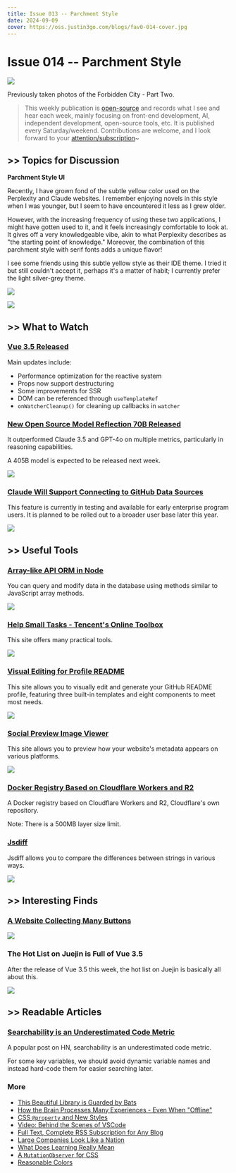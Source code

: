 ```yaml
---
title: Issue 013 -- Parchment Style
date: 2024-09-09
cover: https://oss.justin3go.com/blogs/fav0-014-cover.jpg
---
```

# Issue 014 -- Parchment Style

![](https://oss.justin3go.com/blogs/fav0-014-cover.jpg)

Previously taken photos of the Forbidden City - Part Two.

> This weekly publication is [open-source](https://github.com/Justin3go/FAV0) and records what I see and hear each week, mainly focusing on front-end development, AI, independent development, open-source tools, etc. It is published every Saturday/weekend. Contributions are welcome, and I look forward to your [attention/subscription](https://fav0.com/feed.xml)~
## \>\> Topics for Discussion

**Parchment Style UI**

Recently, I have grown fond of the subtle yellow color used on the Perplexity and Claude websites. I remember enjoying novels in this style when I was younger, but I seem to have encountered it less as I grew older.

However, with the increasing frequency of using these two applications, I might have gotten used to it, and it feels increasingly comfortable to look at. It gives off a very knowledgeable vibe, akin to what Perplexity describes as "the starting point of knowledge." Moreover, the combination of this parchment style with serif fonts adds a unique flavor!

I see some friends using this subtle yellow style as their IDE theme. I tried it but still couldn't accept it, perhaps it's a matter of habit; I currently prefer the light silver-grey theme.

![](https://oss.justin3go.com/blogs/Pasted%20image%2020240908235045.png)

![](https://oss.justin3go.com/blogs/Pasted%20image%2020240908235052.png)

## \>\> What to Watch

### [Vue 3.5 Released](https://blog.vuejs.org/posts/vue-3-5)

Main updates include:

- Performance optimization for the reactive system
- Props now support destructuring
- Some improvements for SSR
- DOM can be referenced through `useTemplateRef`
- `onWatcherCleanup()` for cleaning up callbacks in `watcher`

### [New Open Source Model Reflection 70B Released](https://x.com/mattshumer_/status/1831767014341538166)

It outperformed Claude 3.5 and GPT-4o on multiple metrics, particularly in reasoning capabilities.

A 405B model is expected to be released next week.

![](https://oss.justin3go.com/blogs/Pasted%20image%2020240908232454.png)

### [Claude Will Support Connecting to GitHub Data Sources](https://x.com/AnthropicAI/status/1831348825341981042)

This feature is currently in testing and available for early enterprise program users. It is planned to be rolled out to a broader user base later this year.

![](https://oss.justin3go.com/blogs/Pasted%20image%2020240908233733.png)

## \>\> Useful Tools

### [Array-like API ORM in Node](https://github.com/tilyupo/qustar)

You can query and modify data in the database using methods similar to JavaScript array methods.

![](https://oss.justin3go.com/blogs/Pasted%20image%2020240908233836.png)

### [Help Small Tasks - Tencent's Online Toolbox](https://tool.browser.qq.com/)

This site offers many practical tools.

![](https://oss.justin3go.com/blogs/Pasted%20image%2020240908233501.png)

### [Visual Editing for Profile README](https://profile-readme-generator.com/)

This site allows you to visually edit and generate your GitHub README profile, featuring three built-in templates and eight components to meet most needs.

![](https://oss.justin3go.com/blogs/Pasted%20image%2020240908234033.png)

### [Social Preview Image Viewer](https://linkpreview.xyz/)

This site allows you to preview how your website's metadata appears on various platforms.

![](https://oss.justin3go.com/blogs/Pasted%20image%2020240908234226.png)

### [Docker Registry Based on Cloudflare Workers and R2](https://github.com/cloudflare/serverless-registry)

A Docker registry based on Cloudflare Workers and R2, Cloudflare's own repository.

Note: There is a 500MB layer size limit.

### [Jsdiff](https://github.com/kpdecker/jsdiff)

Jsdiff allows you to compare the differences between strings in various ways.

![](https://oss.justin3go.com/blogs/Pasted%20image%2020240909001238.png)

## \>\> Interesting Finds

### [A Website Collecting Many Buttons](https://anatolyzenkov.com/stolen-buttons/button-stealer)

![](https://oss.justin3go.com/blogs/Pasted%20image%2020240908234110.png)

### The Hot List on Juejin is Full of Vue 3.5

After the release of Vue 3.5 this week, the hot list on Juejin is basically all about this.

![](https://oss.justin3go.com/blogs/Pasted%20image%2020240908233917.png)

## \>\> Readable Articles

### [Searchability is an Underestimated Code Metric](https://morizbuesing.com/blog/greppability-code-metric/)

A popular post on HN, searchability is an underestimated code metric.

For some key variables, we should avoid dynamic variable names and instead hard-code them for easier searching later.

### More

- [This Beautiful Library is Guarded by Bats](https://www.atlasobscura.com/articles/library-bats-coimbra-wild-life-excerpt)
- [How the Brain Processes Many Experiences - Even When "Offline"](https://news.yale.edu/2024/08/14/sleep-it-how-brain-processes-many-experiences-even-when-offline)
- [CSS `@property` and New Styles](https://ryanmulligan.dev/blog/css-property-new-style/)
- [Video: Behind the Scenes of VSCode](https://www.youtube.com/watch?v=BDU63r4bS9Q)
- [Full Text, Complete RSS Subscription for Any Blog](https://www.dogesec.com/blog/full_text_rss_atom_blog_feeds/)
- [Large Companies Look Like a Nation](https://www.thediff.co/archive/big-tech-sees-like-a-state/)
- [What Does Learning Really Mean](https://www.newyorker.com/culture/open-questions/what-does-it-really-mean-to-learn)
- [A `MutationObserver` for CSS](https://www.bram.us/2024/08/31/introducing-bramus-style-observer-a-mutationobserver-for-css/)
- [Reasonable Colors](https://www.reasonable.work/colors/#colors)